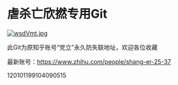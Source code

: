 # 虐杀亡欣撚专用Git

[![wsdVmt.jpg](https://s1.ax1x.com/2020/09/15/wsdVmt.jpg)](https://imgtu.com/i/wsdVmt)

此Git为原知乎账号“党立”永久防失联地址，欢迎各位收藏

最新账号：https://www.zhihu.com/people/shang-er-25-37

120101199104090515

